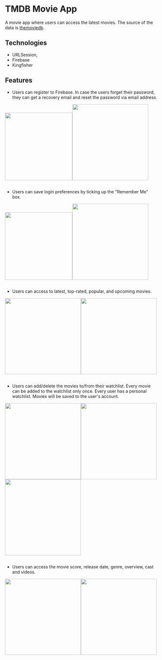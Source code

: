 # TMDB Movie App

A movie app where users can access the latest movies. The source of the data is [themoviedb](https://www.themoviedb.org/).

## Technologies

* URLSession,
* Firebase
* Kingfisher

## Features

* Users can register to Firebase. In case the users forget their password, they can get a recovery email and reset the password via email address.

<img src="https://github.com/MutluClkn/TMDB-Movie-App/blob/main/Documentation/Simulator%20Screen%20Shot%20-%20iPhone%2014%20Pro%20-%202022-12-15%20at%2016.47.52.png " width="222"><img src="https://github.com/MutluClkn/TMDB-Movie-App/blob/main/Documentation/RegisterToFirebase.gif " width="250">

##

* Users can save login preferences by ticking up the "Remember Me" box.

<img src="https://github.com/MutluClkn/TMDB-Movie-App/blob/main/Documentation/Simulator%20Screen%20Shot%20-%20iPhone%2014%20Pro%20-%202022-12-15%20at%2016.48.03.png " width="222"><img src="https://github.com/MutluClkn/TMDB-Movie-App/blob/main/Documentation/LoginRememberMe.gif " width="250">

## 

* Users can access to latest, top-rated, popular, and upcoming movies.

<img src="https://github.com/MutluClkn/TMDB-Movie-App/blob/main/Documentation/HomeScreen.gif " width="250"><img src="https://github.com/MutluClkn/TMDB-Movie-App/blob/main/Documentation/SaveToTheWatchlist.gif " width="250">

##

* Users can add/delete the movies to/from their watchlist. Every movie can be added to the watchlist only once. Every user has a personal watchlist. Movies will be saved to the user's account.

<img src="https://github.com/MutluClkn/TMDB-Movie-App/blob/main/Documentation/SaveAndDeleteMovie.gif " width="250"><img src="https://github.com/MutluClkn/TMDB-Movie-App/blob/main/Documentation/CanNotSaveSameMovie.gif " width="250"><img src="https://github.com/MutluClkn/TMDB-Movie-App/blob/main/Documentation/WatchlistForEachUser.gif " width="250">

##

* Users can access the movie score, release date, genre, overview, cast and videos.

<img src="https://github.com/MutluClkn/TMDB-Movie-App/blob/main/Documentation/DetailScreen.gif " width="250"><img src="https://github.com/MutluClkn/TMDB-Movie-App/blob/main/Documentation/DetailScreenn.gif " width="250">
